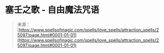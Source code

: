 <!--yml

category: 未分类

date: 2024-06-12 19:11:42

-->

# 塞壬之歌 - 自由魔法咒语

> 来源：[https://www.spellsofmagic.com/spells/love_spells/attraction_spells/25097/page.html#0001-01-01](https://www.spellsofmagic.com/spells/love_spells/attraction_spells/25097/page.html#0001-01-01)
